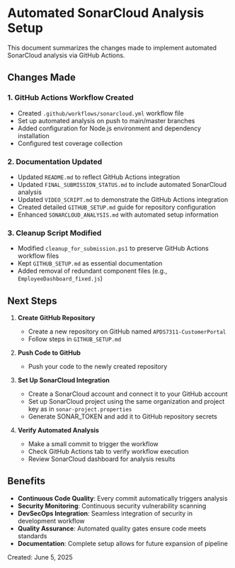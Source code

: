 <!-- filepath: c:\Users\eliiz\Desktop\Learning\CustomerPortal\AUTOMATED_SONARCLOUD_SETUP.md -->
# Automated SonarCloud Analysis Setup

This document summarizes the changes made to implement automated SonarCloud analysis via GitHub Actions.

## Changes Made

### 1. GitHub Actions Workflow Created
- Created `.github/workflows/sonarcloud.yml` workflow file
- Set up automated analysis on push to main/master branches
- Added configuration for Node.js environment and dependency installation
- Configured test coverage collection

### 2. Documentation Updated
- Updated `README.md` to reflect GitHub Actions integration
- Updated `FINAL_SUBMISSION_STATUS.md` to include automated SonarCloud analysis
- Updated `VIDEO_SCRIPT.md` to demonstrate the GitHub Actions integration
- Created detailed `GITHUB_SETUP.md` guide for repository configuration
- Enhanced `SONARCLOUD_ANALYSIS.md` with automated setup information

### 3. Cleanup Script Modified
- Modified `cleanup_for_submission.ps1` to preserve GitHub Actions workflow files
- Kept `GITHUB_SETUP.md` as essential documentation
- Added removal of redundant component files (e.g., `EmployeeDashboard_fixed.js`)

## Next Steps

1. **Create GitHub Repository**
   - Create a new repository on GitHub named `APDS7311-CustomerPortal`
   - Follow steps in `GITHUB_SETUP.md`

2. **Push Code to GitHub**
   - Push your code to the newly created repository

3. **Set Up SonarCloud Integration**
   - Create a SonarCloud account and connect it to your GitHub account
   - Set up SonarCloud project using the same organization and project key as in `sonar-project.properties`
   - Generate SONAR_TOKEN and add it to GitHub repository secrets

4. **Verify Automated Analysis**
   - Make a small commit to trigger the workflow
   - Check GitHub Actions tab to verify workflow execution
   - Review SonarCloud dashboard for analysis results

## Benefits

- **Continuous Code Quality**: Every commit automatically triggers analysis
- **Security Monitoring**: Continuous security vulnerability scanning
- **DevSecOps Integration**: Seamless integration of security in development workflow
- **Quality Assurance**: Automated quality gates ensure code meets standards
- **Documentation**: Complete setup allows for future expansion of pipeline

Created: June 5, 2025
